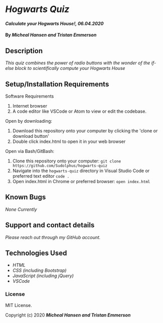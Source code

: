 # _Hogwarts Quiz_

#### _Calculate your Hogwarts House!, 06.04.2020_

#### By _**Micheal Hansen and Tristan Emmerson**_

## Description

_This quiz combines the power of radio buttons with the wonder of the if-else block to scientifically compute your Hogwarts House_

## Setup/Installation Requirements

Software Requirements
1. Internet browser
2. A code editor like VSCode or Atom to view or edit the codebase.

Open by downloading:
1. Download this repository onto your computer by clicking the 'clone or download button'
2. Double click index.html to open it in your web browser

Open via Bash/GitBash:
1. Clone this repository onto your computer:
`git clone https://github.com/Sudolphus/hogwarts-quiz`
2. Navigate into the `hogwarts-quiz` directory in Visual Studio Code or preferred text editor
`code .`
3. Open index.html in Chrome or preferred browser:
`open index.html`

## Known Bugs

_None Currently_

## Support and contact details

_Please reach out through my GitHub account._

## Technologies Used

* _HTML_
* _CSS (including Bootstrap)_
* _JavaScript (including jQuery)_
* _VSCode_

### License

MIT License.

Copyright (c) 2020 **_Micheal Hansen and Tristan Emmerson_**
